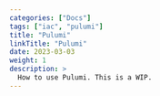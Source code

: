 ```yaml
---
categories: ["Docs"]
tags: ["iac", "pulumi"]
title: "Pulumi"
linkTitle: "Pulumi"
date: 2023-03-03
weight: 1
description: >
  How to use Pulumi. This is a WIP.
---
```


